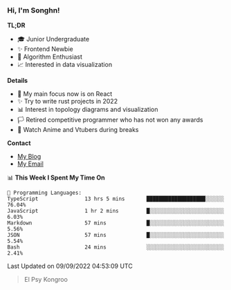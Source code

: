 ### Hi, I'm Songhn!

**TL;DR**

- 🎓 Junior Undergraduate
- ✨ Frontend Newbie
- 🎈 Algorithm Enthusiast
- 📈 Interested in data visualization

**Details**

- 🎯 My main focus now is on React
- ✨ Try to write rust projects in 2022
- 📊 Interest in topology diagrams and visualization
- 🏳️ Retired competitive programmer who has not won any awards
- 🍵 Watch Anime and Vtubers during breaks

**Contact**
- [My Blog](https://blog.songhn.com)
- [My Email](mailto:songhn233@gmail.com)

<!--START_SECTION:waka-->
📊 **This Week I Spent My Time On** 

```text
💬 Programming Languages: 
TypeScript               13 hrs 5 mins       ███████████████████░░░░░░   76.04% 
JavaScript               1 hr 2 mins         █░░░░░░░░░░░░░░░░░░░░░░░░   6.03% 
Markdown                 57 mins             █░░░░░░░░░░░░░░░░░░░░░░░░   5.56% 
JSON                     57 mins             █░░░░░░░░░░░░░░░░░░░░░░░░   5.54% 
Bash                     24 mins             ░░░░░░░░░░░░░░░░░░░░░░░░░   2.41%

```


 Last Updated on 09/09/2022 04:53:09 UTC
<!--END_SECTION:waka-->

> El Psy Kongroo
